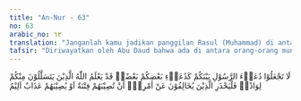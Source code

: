 ```yaml
---
title: "An-Nur - 63"
no: 63
arabic_no: ٦٣
translation: "Janganlah kamu jadikan panggilan Rasul (Muhammad) di antara kamu seperti panggilan sebagian kamu kepada sebagian (yang lain). Sungguh, Allah mengetahui orang-orang yang keluar (secara) sembunyi-sembunyi di antara kamu dengan berlindung (kepada kawannya), maka hendaklah orang-orang yang menyalahi perintah Rasul-Nya takut akan mendapat cobaan atau ditimpa azab yang pedih."
tafsir: "Diriwayatkan oleh Abu Daud bahwa ada di antara orang-orang munafik yang merasa tidak senang mendengarkan khutbah. Apalagi dilihatnya ada seorang muslim meminta izin keluar dan diberi izin oleh Rasulullah, dia pun ikut saja keluar bersama orang yang telah mendapat izin itu dengan berlindung kepadanya. Maka turunlah ayat ini.\n\nKemudian sebagai penghormatan kepada Rasulullah, seorang muslim dilarang oleh Allah memanggil Rasulullah dengan menyebut namanya saja seperti yang biasa dilakukan oleh orang-orang Arab antara sesama mereka. Maka tidak boleh seorang muslim memanggilnya \"hai Muhammad \" atau \"hai ayah si Qasim.\" Dan sebagai adab dan sopan santun kepada Rasulullah hendaklah beliau dipanggil sesuai dengan jabatan yang dikaruniakan Allah kepadanya yaitu Rasul Allah atau Nabi Allah. Kemudian Allah mengancam orang-orang yang keluar dari suatu pertemuan bersama Nabi dengan cara sembunyi-sembunyi karena takut akan dilihat orang. Perbuatan semacam ini walaupun tidak diketahui oleh Nabi, tetapi Allah mengetahuinya dan mengetahui sebab-sebab yang mendorong mereka meninggalkan pertemuan itu. \n\nAllah memberi peringatan kepada orang-orang semacam itu yang suka melanggar perintah, bahwa mereka akan mendapat musibah atau siksa yang pedih. Meskipun di dunia mereka tidak ditimpa musibah apapun tetapi di akhirat mereka akan masuk neraka dan itulah seburuk-buruknya kesudahan."
---
```

لَا تَجْعَلُوْا دُعَاۤءَ الرَّسُوْلِ بَيْنَكُمْ كَدُعَاۤءِ بَعْضِكُمْ بَعْضًاۗ قَدْ يَعْلَمُ اللّٰهُ الَّذِيْنَ يَتَسَلَّلُوْنَ مِنْكُمْ لِوَاذًاۚ فَلْيَحْذَرِ الَّذِيْنَ يُخَالِفُوْنَ عَنْ اَمْرِهٖٓ اَنْ تُصِيْبَهُمْ فِتْنَةٌ اَوْ يُصِيْبَهُمْ عَذَابٌ اَلِيْمٌ 